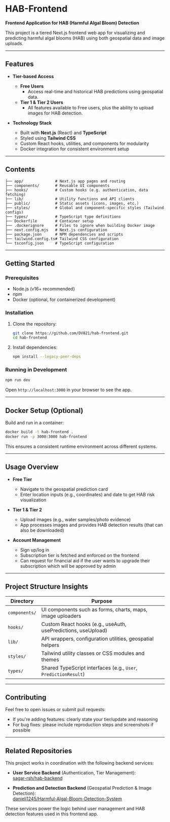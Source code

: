 # HAB-Frontend

**Frontend Application for HAB (Harmful Algal Bloom) Detection**

This project is a tiered Next.js frontend web app for visualizing and predicting harmful algal blooms (HAB) using both geospatial data and image uploads.

---

## Features

- **Tier-based Access**
  - **Free Users**
    - Access real-time and historical HAB predictions using geospatial data.
  - **Tier 1 & Tier 2 Users**
    - All features available to Free users, plus the ability to upload images for HAB detection.

- **Technology Stack**
  - Built with **Next.js** (React) and **TypeScript**
  - Styled using **Tailwind CSS**
  - Custom React hooks, utilities, and components for modularity
  - Docker integration for consistent environment setup

---

## Contents

```
├── app/              # Next.js app pages and routing
├── components/       # Reusable UI components
├── hooks/            # Custom hooks (e.g. authentication, data fetching)
├── lib/              # Utility functions and API clients
├── public/           # Static assets (icons, images, etc.)
├── styles/           # Global and component-specific styles (Tailwind configs)
├── types/            # TypeScript type definitions
├── Dockerfile        # Container setup
├── .dockerignore     # Files to ignore when building Docker image
├── next.config.mjs   # Next.js configuration
├── package.json      # NPM dependencies and scripts
├── tailwind.config.ts# Tailwind CSS configuration
└── tsconfig.json     # TypeScript configuration
```

---

## Getting Started

### Prerequisites
- Node.js (v16+ recommended)
- npm
- Docker (optional, for containerized development)

### Installation

1. Clone the repository:
   ```bash
   git clone https://github.com/DV821/hab-frontend.git
   cd hab-frontend
   ```

2. Install dependencies:
   ```bash
   npm install --legacy-peer-deps
   ```

### Running in Development
```bash
npm run dev
```
Open `http://localhost:3000` in your browser to see the app.

---

## Docker Setup (Optional)

Build and run in a container:

```bash
docker build -t hab-frontend .
docker run -p 3000:3000 hab-frontend
```

This ensures a consistent runtime environment across different systems.

---

## Usage Overview

- **Free Tier**
  - Navigate to the geospatial prediction card
  - Enter location inputs (e.g., coordinates) and date to get HAB risk visualization

- **Tier 1 & Tier 2**
  - Upload images (e.g., water samples/photo evidence)
  - App processes images and provides HAB detection results (that can also be downloaded)

- **Account Management**
  - Sign up/log in
  - Subscription tier is fetched and enforced on the frontend
  - Can request for financial aid if the user wants to upgrade their subscription which will be approved by admin

---

## Project Structure Insights

| Directory     | Purpose                                                         |
|---------------|-----------------------------------------------------------------|
| `components/` | UI components such as forms, charts, maps, image uploaders      |
| `hooks/`      | Custom React hooks (e.g., useAuth, usePredictions, useUpload)   |
| `lib/`        | API wrappers, configuration utilities, geospatial helpers       |
| `styles/`     | Tailwind utility classes or CSS modules and themes              |
| `types/`      | Shared TypeScript interfaces (e.g., `User`, `PredictionResult`)  |

---

## Contributing

Feel free to open issues or submit pull requests:
- If you're adding features: clearly state your tier/update and reasoning
- For bug fixes: please include reproduction steps and screenshots if possible

---

## Related Repositories

This project works in coordination with the following backend services:

- **User Service Backend** (Authentication, Tier Management):  
  [sagar-rsh/hab-backend](https://github.com/sagar-rsh/hab-backend)

- **Prediction and Detection Backend** (Geospatial Prediction & Image Detection):  
  [danieli1245/Harmful-Algal-Bloom-Detection-System](https://github.com/danieli1245/Harmful-Algal-Bloom-Detection-System)

These services power the logic behind user management and HAB detection features used in this frontend app.